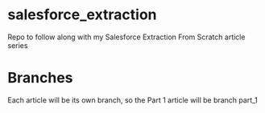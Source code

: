 # salesforce_extraction
Repo to follow along with my Salesforce Extraction From Scratch article series

# Branches
Each article will be its own branch, so the Part 1 article will be branch part_1

